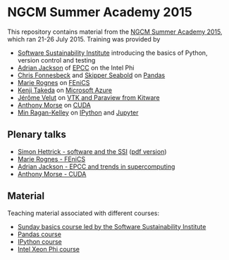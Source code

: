 # NGCM Summer Academy 2015

This repository contains material from the [NGCM Summer Academy 2015](http://ngcm.soton.ac.uk/summer-academy/), which ran 21-26 July 2015. Training was provided by

* [Software Sustainability Institute](http://software.ac.uk/) introducing the basics of Python, version control and testing
* [Adrian Jackson](https://www.epcc.ed.ac.uk/about/staff/mr-adrian-jackson) of [EPCC](https://www.epcc.ed.ac.uk/) on the Intel Phi
* [Chris Fonnesbeck](https://github.com/fonnesbeck) and [Skipper Seabold](http://jseabold.net/) on [Pandas](http://pandas.pydata.org/)
* [Marie Rognes](http://home.simula.no/~meg/) on [FEniCS](http://fenicsproject.org/)
* [Kenji Takeda](http://research.microsoft.com/en-us/people/kenjitak/) on [Microsoft Azure](http://azure.microsoft.com/en-gb/)
* [Jérôme Velut](http://www.kitware.com/company/team/velut.html) on [VTK and Paraview from Kitware](http://www.kitware.com/)
* [Anthony Morse](http://fostsvn.uopnet.plymouth.ac.uk/amorse/) on [CUDA](http://www.nvidia.com/object/cuda_home_new.html)
* [Min Ragan-Kelley](https://github.com/minrk) on [IPython](http://ipython.org/) and [Jupyter](https://jupyter.org/)

## Plenary talks

* [Simon Hettrick - software and the SSI](https://github.com/ngcm/summer-academy-2015/blob/master/plenary-talks/Software-Sustainability-Institute-Simon-Hettrick.pptx) ([pdf version](https://github.com/ngcm/summer-academy-2015/blob/master/plenary-talks/Software-Sustainability-Institute-Simon-Hettrick.pdf))
* [Marie Rognes - FEniCS](https://github.com/ngcm/summer-academy-2015/blob/master/plenary-talks/FEniCS-Marie-Rognes.pdf)
* [Adrian Jackson - EPCC and trends in supercomputing](https://github.com/ngcm/summer-academy-2015/blob/master/plenary-talks/EPCC-NGCM-2015.pdf)
* [Anthony Morse - CUDA](https://github.com/ngcm/summer-academy-2015/blob/master/plenary-talks/CUDA-intro.pdf)

## Material

Teaching material associated with different courses:

* [Sunday basics course led by the Software Sustainability Institute](https://github.com/softwaresaved/NGCMGSoton-2015-06-21)
* [Pandas course](https://github.com/fonnesbeck/ngcm_pandas_course)
* [IPython course](https://github.com/jupyter/ngcm-tutorial)
* [Intel Xeon Phi course](http://www.archer.ac.uk/training/course-material/2015/06/xeonphi_soton/index.php)
